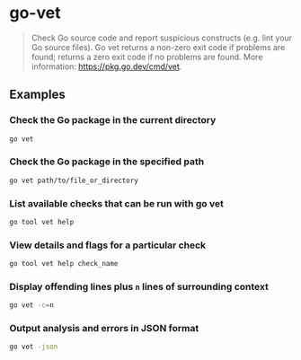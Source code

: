 # go-vet

> Check Go source code and report suspicious constructs (e.g. lint your Go source files). Go vet returns a non-zero exit code if problems are found; returns a zero exit code if no problems are found. More information: <https://pkg.go.dev/cmd/vet>.

## Examples

### Check the Go package in the current directory

```bash
go vet
```

### Check the Go package in the specified path

```bash
go vet path/to/file_or_directory
```

### List available checks that can be run with go vet

```bash
go tool vet help
```

### View details and flags for a particular check

```bash
go tool vet help check_name
```

### Display offending lines plus `n` lines of surrounding context

```bash
go vet -c=n
```

### Output analysis and errors in JSON format

```bash
go vet -json
```
